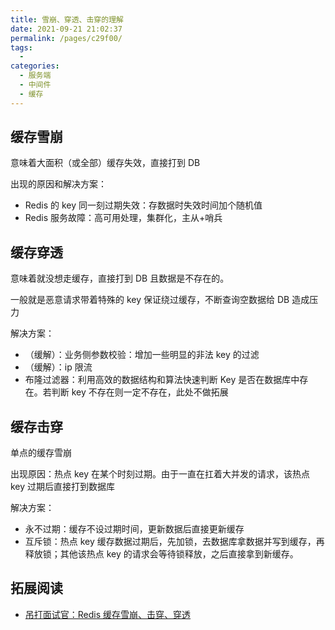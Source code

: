 ```yaml
---
title: 雪崩、穿透、击穿的理解
date: 2021-09-21 21:02:37
permalink: /pages/c29f00/
tags: 
  - 
categories: 
  - 服务端
  - 中间件
  - 缓存
---
```

## 缓存雪崩

意味着大面积（或全部）缓存失效，直接打到 DB

出现的原因和解决方案：
- Redis 的 key 同一刻过期失效：存数据时失效时间加个随机值
- Redis 服务故障：高可用处理，集群化，主从+哨兵

## 缓存穿透

意味着就没想走缓存，直接打到 DB 且数据是不存在的。

一般就是恶意请求带着特殊的 key 保证绕过缓存，不断查询空数据给 DB 造成压力

解决方案：
- （缓解）：业务侧参数校验：增加一些明显的非法 key 的过滤
- （缓解）：ip 限流
- 布隆过滤器：利用高效的数据结构和算法快速判断 Key 是否在数据库中存在。若判断 key 不存在则一定不存在，此处不做拓展

## 缓存击穿

单点的缓存雪崩

出现原因：热点 key 在某个时刻过期。由于一直在扛着大并发的请求，该热点 key 过期后直接打到数据库

解决方案：
- 永不过期：缓存不设过期时间，更新数据后直接更新缓存
- 互斥锁：热点 key 缓存数据过期后，先加锁，去数据库拿数据并写到缓存，再释放锁；其他该热点 key 的请求会等待锁释放，之后直接拿到新缓存。

## 拓展阅读

- [吊打面试官：Redis 缓存雪崩、击穿、穿透](https://mp.weixin.qq.com/s/lQEzWRRg_fP_md_nVjlbUw)
